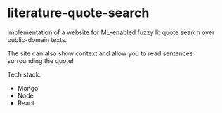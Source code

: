 # literature-quote-search

Implementation of a website for ML-enabled fuzzy lit quote search
over public-domain texts.

The site can also show context and allow you
to read sentences surrounding the quote!

Tech stack:

  - Mongo
  - Node
  - React


